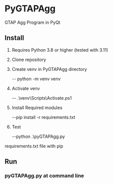 # PyGTAPAgg
GTAP Agg Program in PyQt

## Install
1. Requires Python 3.8 or higher (tested with 3.11)
2. Clone repository
3. Create venv in PyGTAPAgg directory
   
   -- python -m venv venv
5. Activate venv

   -- .\venv\Scripts\Activate.ps1
7. Install Required modules
   
   --pip install -r requirements.txt
9. Test
   
   --python .\pyGTAPAgg.py

requirements.txt file with pip

## Run
### pyGTAPAgg.py at command line
